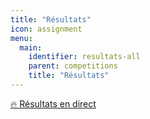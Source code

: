 ```yaml
---
title: "Résultats"
icon: assignment
menu:
  main:
    identifier: resultats-all
    parent: competitions
    title: "Résultats"
---
```


<a href="direct/" class="btn btn-primary -lg ">🔥 Résultats en direct <span class="icon icon-angle-right"></span></a>
